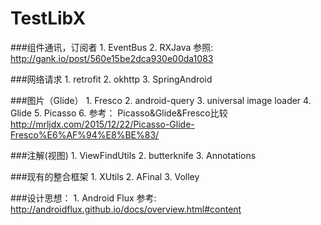 # TestLibX

###组件通讯，订阅者
	1. EventBus
	2. RXJava
	    参照:
		http://gank.io/post/560e15be2dca930e00da1083
	
###网络请求
	1. retrofit
	2. okhttp
	3. SpringAndroid
	
###图片（Glide）
	1. Fresco
	2. android-query
	3. universal image loader
	4. Glide
	5. Picasso
	6. 参考：
		Picasso&Glide&Fresco比较
			http://mrljdx.com/2015/12/22/Picasso-Glide-Fresco%E6%AF%94%E8%BE%83/

###注解(视图)
	1. ViewFindUtils
	2. butterknife
	3. Annotations
	
###现有的整合框架
	1. XUtils
	2. AFinal
	3. Volley
	
###设计思想：
	1. Android Flux
	参考:
		http://androidflux.github.io/docs/overview.html#content

